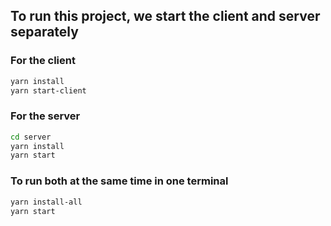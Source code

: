 ## To run this project, we start the client and server separately
### For the client
```bash
yarn install
yarn start-client
```

### For the server
```bash
cd server
yarn install
yarn start
```

### To run both at the same time in one terminal
```bash
yarn install-all
yarn start
```
